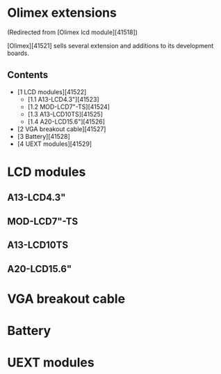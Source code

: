 # Olimex extensions
(Redirected from [Olimex lcd module][41518])
 
[Olimex][41521] sells several extension and additions to its development boards. 
## Contents
  * [1 LCD modules][41522]
    * [1.1 A13-LCD4.3"][41523]
    * [1.2 MOD-LCD7"-TS][41524]
    * [1.3 A13-LCD10TS][41525]
    * [1.4 A20-LCD15.6"][41526]
  * [2 VGA breakout cable][41527]
  * [3 Battery][41528]
  * [4 UEXT modules][41529]

# LCD modules
## A13-LCD4.3"
## MOD-LCD7"-TS
## A13-LCD10TS
## A20-LCD15.6"
# VGA breakout cable
# Battery
# UEXT modules
